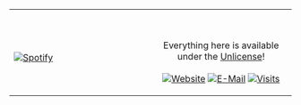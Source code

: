 <table width="100%"> 
  <tr>
  <td width="50%">
      
&nbsp; <br> [![Spotify](https://novatorem-2.vercel.app/api/spotify)](https://open.spotify.com/user/blackflan)

  </td>
  <td width="50%">

<br><p align="center">Everything here is available under the [Unlicense](https://choosealicense.com/licenses/unlicense/)!<br><br>
  [![Website](https://img.shields.io/badge/website-dev-2a8?style=flat-square&logo=safari&logoColor=white)](https://novac.dev)
  [![E-Mail](https://img.shields.io/badge/email-reveal-369?style=flat-square&logo=gmail&logoColor=white)](https://mailhide.io/e/5ck1H)
  [![Visits](https://badges.pufler.dev/visits/novatorem/novatorem?logo=GitHub&label=github%20visits&color=blue&logoColor=white&style=flat-square)](https://github.com/novatorem)
</p>
  </td>
  </table>

[//]: <> (The `&nbsp;` is to have Aphelion take up more space)
